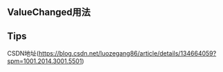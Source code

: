 ## ValueChanged用法
## Tips
CSDN地址(https://blog.csdn.net/luozegang86/article/details/134664059?spm=1001.2014.3001.5501)

